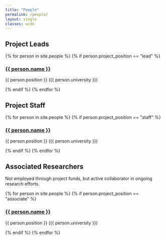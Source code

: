 ```yaml
---
title: "People"
permalink: /people/
layout: single
classes: wide
---
```

## Project Leads
{% for person in site.people %}
  {% if person.project_position == "lead" %}
  <h3><a href="{{ person.link }}">{{ person.name }}</a> </h3>
  <p>{{ person.position }} ({{ person.university }})</p>
  {% endif %}
{% endfor %}

## Project Staff
{% for person in site.people %}
  {% if person.project_position == "staff" %}
  <h3><a href="{{ person.link }}">{{ person.name }}</a> </h3>
  <p>{{ person.position }} ({{ person.university }})</p>
  {% endif %}
{% endfor %}

## Associated Researchers
Not employed through project funds, but active collaborator in ongoing research efforts.

{% for person in site.people %}
  {% if person.project_position == "associate" %}
  <h3><a href="{{ person.link }}">{{ person.name }}</a> </h3>
  <p>{{ person.position }} ({{ person.university }})</p>
  {% endif %}
{% endfor %}
